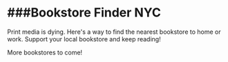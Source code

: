 ###Bookstore Finder NYC
===
Print media is dying. Here's a way to find the nearest bookstore to home or work. Support your local bookstore
and keep reading!

More bookstores to come!
